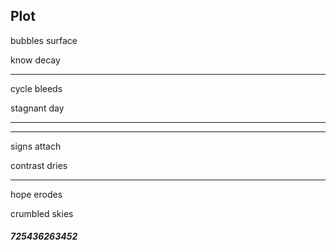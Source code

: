 ## Plot

bubbles surface

know decay

---

cycle bleeds

stagnant day

---

---

signs attach

contrast dries

---

hope erodes

crumbled skies

###### **_725436263452_**
